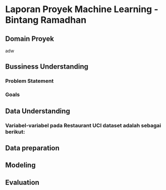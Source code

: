 # Laporan Proyek Machine Learning - Bintang Ramadhan
## Domain Proyek
adw
## Bussiness Understanding
### Problem Statement
### Goals

## Data Understanding
### Variabel-variabel pada Restaurant UCI dataset adalah sebagai berikut:

## Data preparation

## Modeling

## Evaluation
